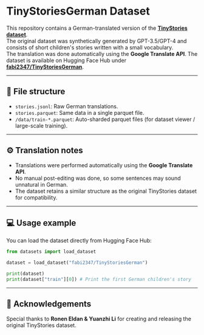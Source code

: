 # TinyStoriesGerman Dataset

This repository contains a German-translated version of the **[TinyStories dataset](https://huggingface.co/datasets/roneneldan/TinyStories)**.  
The original dataset was synthetically generated by GPT-3.5/GPT-4 and consists of short children's stories written with a small vocabulary.  
The translation was done automatically using the **Google Translate API**.
The dataset is available on Hugging Face Hub under **[fabi2347/TinyStoriesGerman](https://huggingface.co/datasets/fabi2347/TinyStoriesGerman)**.

---

## 📂 File structure

- `stories.jsonl`: Raw German translations.
- `stories.parquet`: Same data in a single parquet file.  
- `/data/train-*.parquet`: Auto-sharded parquet files (for dataset viewer / large-scale training).  

---

## ⚙️ Translation notes

- Translations were performed automatically using the **Google Translate API**.  
- No manual post-editing was done, so some sentences may sound unnatural in German.  
- The dataset retains a similar structure as the original TinyStories dataset for compatibility.  

---

## 💻 Usage example

You can load the dataset directly from Hugging Face Hub:

```python
from datasets import load_dataset

dataset = load_dataset("fabi2347/TinyStoriesGerman")

print(dataset)
print(dataset["train"][0]) # Print the first German children's story
```

---

## 🙏 Acknowledgements

Special thanks to **Ronen Eldan & Yuanzhi Li** for creating and releasing the original TinyStories dataset.
